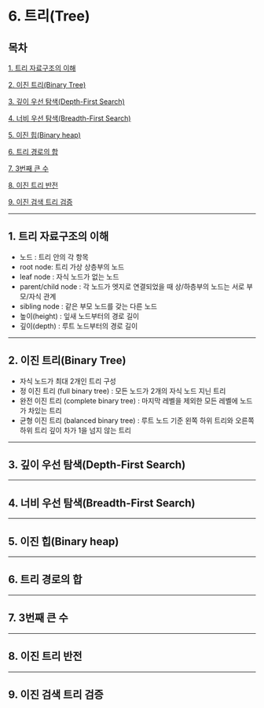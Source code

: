# 6. 트리(Tree)

## 목차


[1. 트리 자료구조의 이해](#1)

[2. 이진 트리(Binary Tree)](#2)

[3. 깊이 우선 탐색(Depth-First Search)](#3)

[4. 너비 우선 탐색(Breadth-First Search)](#4)

[5. 이진 힙(Binary heap)](#5)

[6. 트리 경로의 합](#6)

[7. 3번째 큰 수](#7)

[8. 이진 트리 반전](#8)

[9. 이진 검색 트리 검증](#9)

---

## 1. 트리 자료구조의 이해<a id="1"></a>
- 노드 : 트리 안의 각 항목
- root node: 트리 가상 상층부의 노드
- leaf node : 자식 노드가 없는 노드
- parent/child node : 각 노드가 엣지로 연결되었을 때 상/하층부의 노드는 서로 부모/자식 관계
- sibling node : 같은 부모 노드를 갖는 다른 노드
- 높이(height) : 잎새 노드부터의 경로 길이
- 깊이(depth) : 루트 노드부터의 경로 길이

---

## 2. 이진 트리(Binary Tree)<a id="2"></a>
- 자식 노드가 최대 2개인 트리 구성
- 정 이진 트리 (full binary tree) : 모든 노드가 2개의 자식 노드 지닌 트리
- 완전 이진 트리 (complete binary tree) : 마지막 레벨을 제외한 모든 레벨에 노드가 차있는 트리
- 균형 이진 트리 (balanced binary tree) : 루트 노드 기준 왼쪽 하위 트리와 오른쪽 하위 트리 깊이 차가 1을 넘지 않는 트리

---

## 3. 깊이 우선 탐색(Depth-First Search)<a id="3"></a>

---

## 4. 너비 우선 탐색(Breadth-First Search)<a id="4"></a>

---

## 5. 이진 힙(Binary heap)<a id="5"></a>

---

## 6. 트리 경로의 합<a id="6"></a>

---

## 7. 3번째 큰 수<a id="7"></a>

---

## 8. 이진 트리 반전<a id="8"></a>

---

## 9. 이진 검색 트리 검증<a id="9"></a>
